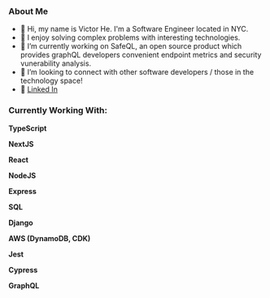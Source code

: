 <h3> About Me </h3>

- 👋 Hi, my name is Victor He. I'm a Software Engineer located in NYC.
- 👀 I enjoy solving complex problems with interesting technologies.
- 🌱 I’m currently working on SafeQL, an open source product which provides graphQL developers convenient endpoint metrics and security vunerability analysis.
- 💞️ I’m looking to connect with other software developers / those in the technology space!
- 💼 [Linked In](https://www.linkedin.com/in/victorhe33/)

<h3> Currently Working With: </h3>

**TypeScript**

**NextJS**

**React**

**NodeJS**

**Express**

**SQL**

**Django**

**AWS (DynamoDB, CDK)**

**Jest**

**Cypress**

**GraphQL**

<!---
victorhe33/victorhe33 is a ✨ special ✨ repository because its `README.md` (this file) appears on your GitHub profile.
You can click the Preview link to take a look at your changes.
--->
